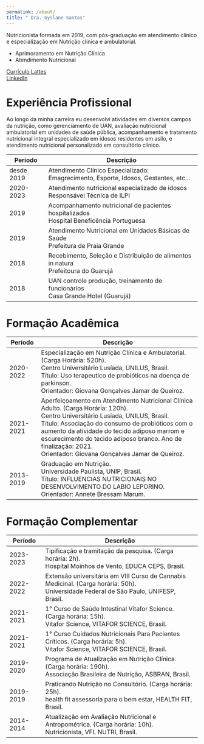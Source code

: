 ```yaml
---
permalink: /about/
title: " Dra. Gyslane Santos"
---
```


Nutricionista formada em 2019, com pós-graduação em atendimento clínico e especialização em Nutrição clínica e ambulatorial. 
- Aprimoramento em Nutrição Clínica
- Atendimento Nutricional

[Currículo Lattes](http://lattes.cnpq.br/4985740010790392) <br>
[LinkedIn](https://linkedin.com/in/gyslane-santos-2b867b48)

# Experiência Profissional

Ao longo da minha carreira eu desenvolvi atividades em diversos campos da nutrição, como gerenciamento de UAN, avaliação nutricional ambulatorial em unidades de saúde pública, acompanhamento e tratamento nutricional integral especializado em idosos residentes em asilo, e atendimento nutricional personalizado em consultório clínico.

|Período|Descrição|
|---------|---------|
|desde 2019|Atendimento Clínico Especializado:<br> Emagrecimento, Esporte, Idosos, Gestantes, etc...|
|2020-2023|Atendimento nutricional especializado de idosos<br>Responsável Técnica de ILPI| 
|2019|Acompanhamento nutricional de pacientes hospitalizados<br> Hospital Beneficência Portuguesa|
|2019|Atendimento Nutricional em Unidades Básicas de Saúde<br> Prefeitura de Praia Grande|
|2018|Recebimento, Seleção e Distribuição de alimentos in natura<br>Prefeitoura do Guarujá|
|2018|UAN controle  produção, treinamento de funcionários<br> Casa Grande Hotel (Guarujá)|

# Formação Acadêmica

|Período|Descrição|
|---------|---------|
|2020-2022|Especialização em Nutrição Clínica e Ambulatorial. (Carga Horária: 520h).<br> Centro Universitário Lusíada, UNILUS, Brasil.<br> Título: Uso terapeutico de probióticos na doença de parkinson.<br> Orientador: Giovana Gonçalves Jamar de Queiroz.|
|2021-2021|Aperfeiçoamento em Atendimento Nutricional Clínica Adulto. (Carga Horária: 120h).<br>Centro Universitário Lusíada, UNILUS, Brasil.<br>Título: Associação do consumo de probióticos com o aumento da atividade do tecido adiposo marrom e escurecimento do tecido adiposo branco. Ano de finalização: 2021.<br>Orientador: Giovana Gonçalves Jamar de Queiroz.|
|2013-2019|Graduação em Nutrição.<br>Universidade Paulista, UNIP, Brasil.<br>Título: INFLUENCIAS NUTRICIONAIS NO DESENVOLVIMENTO DO LABIO LEPORINO.<br>Orientador: Annete Bressam Marum.|

# Formação Complementar

|Período|Descrição|
|---------|---------|
|2023-2023| Tipificação e tramitação da pesquisa. (Carga horária: 2h).<br> Hospital Moinhos de Vento, EDUCA CEPS, Brasil.|
|2022-2022|Extensão universitária em VIII Curso de Cannabis Medicinal. (Carga horária: 50h).<br> Universidade Federal de São Paulo, UNIFESP, Brasil.|
|2021-2021|1° Curso de Saúde Intestinal Vitafor Science. (Carga horária: 15h).<br>Vitafor Science, VITAFOR SCIENCE, Brasil.|
|2021-2021|1° Curso Cuidados Nutricionais Para Pacientes Críticos. (Carga horária: 5h).<br>Vitafor Science, VITAFOR SCIENCE, Brasil.|
|2019-2020|Programa de Atualização em Nutrição Clínica. (Carga horária: 190h).<br>Associação Brasileira de Nutrição, ASBRAN, Brasil.|
|2019-2019|Praticando Nutrição no Consultório. (Carga horária: 25h).<br>health fit assessoria para o bem estar, HEALTH FIT, Brasil.|
|2014-2014|Atualização em Avaliação Nutricional e Antropométrica. (Carga horária: 10h).<br>Nutricionista, VFL NUTRI, Brasil.|




